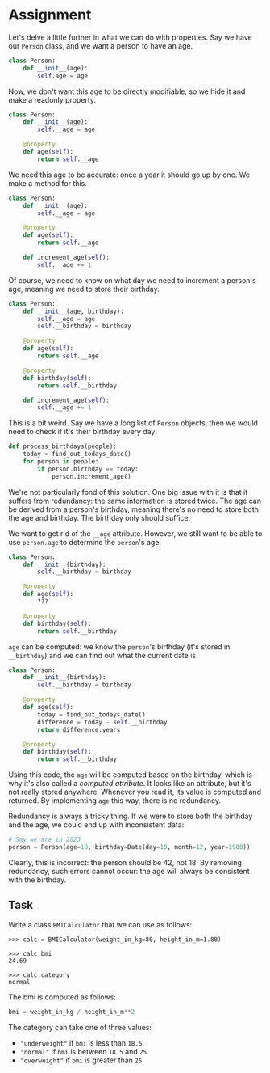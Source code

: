 # Assignment

Let's delve a little further in what we can do with properties.
Say we have our `Person` class, and we want a person to have an age.

```python
class Person:
    def __init__(age):
        self.age = age
```

Now, we don't want this age to be directly modifiable, so we hide it and make a readonly property.

```python
class Person:
    def __init__(age):
        self.__age = age

    @property
    def age(self):
        return self.__age
```

We need this age to be accurate: once a year it should go up by one.
We make a method for this.

```python
class Person:
    def __init__(age):
        self.__age = age

    @property
    def age(self):
        return self.__age

    def increment_age(self):
        self.__age += 1
```

Of course, we need to know on what day we need to increment a person's age, meaning we need to store their birthday.

```python
class Person:
    def __init__(age, birthday):
        self.__age = age
        self.__birthday = birthday

    @property
    def age(self):
        return self.__age

    @property
    def birthday(self):
        return self.__birthday

    def increment_age(self):
        self.__age += 1
```

This is a bit weird.
Say we have a long list of `Person` objects, then we would need to check if it's their birthday every day:

```python
def process_birthdays(people):
    today = find_out_todays_date()
    for person in people:
        if person.birthday == today:
            person.increment_age()
```

We're not particularly fond of this solution.
One big issue with it is that it suffers from redundancy: the same information is stored twice.
The age can be derived from a person's birthday, meaning there's no need to store both the age and birthday.
The birthday only should suffice.

We want to get rid of the `__age` attribute.
However, we still want to be able to use `person.age` to determine the `person`'s age.

```python
class Person:
    def __init__(birthday):
        self.__birthday = birthday

    @property
    def age(self):
        ???

    @property
    def birthday(self):
        return self.__birthday
```

`age` can be computed: we know the `person`'s birthday (it's stored in `__birthday`) and we can find out what the current date is.

```python
class Person:
    def __init__(birthday):
        self.__birthday = birthday

    @property
    def age(self):
        today = find_out_todays_date()
        difference = today - self.__birthday
        return difference.years

    @property
    def birthday(self):
        return self.__birthday
```

Using this code, the `age` will be computed based on the birthday, which is why it's also called a *computed attribute*.
It looks like an attribute, but it's not really stored anywhere.
Whenever you read it, its value is computed and returned.
By implementing `age` this way, there is no redundancy.

Redundancy is always a tricky thing.
If we were to store both the birthday and the age, we could end up with inconsistent data:

```python
# Say we are in 2023
person = Person(age=18, birthday=Date(day=18, month=12, year=1980))
```

Clearly, this is incorrect: the person should be 42, not 18.
By removing redundancy, such errors cannot occur: the age will always be consistent with the birthday.

## Task

Write a class `BMICalculator` that we can use as follows:

```text
>>> calc = BMICalculator(weight_in_kg=80, height_in_m=1.80)

>>> calc.bmi
24.69

>>> calc.category
normal
```

The bmi is computed as follows:

```python
bmi = weight_in_kg / height_in_m**2
```

The category can take one of three values:

* `"underweight"` if `bmi` is less than `18.5`.
* `"normal"` if `bmi` is between `18.5` and `25`.
* `"overweight"` if `bmi` is greater than `25`.
